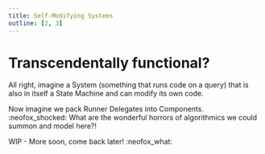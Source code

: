 ```yaml
---
title: Self-Modifying Systems
outline: [2, 3]
---
```


# Transcendentally functional?

All right, imagine a System (something that runs code on a query) that is also in itself a State Machine and can modify its own code.

Now imagine we pack Runner Delegates into Components. :neofox_shocked: 
What are the wonderful horrors of algorithmics we could summon and model here?!

WIP - More soon, come back later!  :neofox_what:

